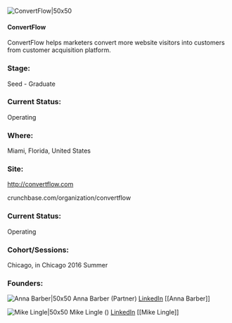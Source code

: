 

![ConvertFlow|50x50](https://apimg.techstars.com/connect/images/image_files/57a56cc1808320b6a4000018/original/convertflow-icon.png)

#### ConvertFlow
ConvertFlow helps marketers convert more website visitors into customers from customer acquisition platform.

### Stage: 
Seed - Graduate 

### Current Status: 
Operating

### Where:
Miami, Florida, United States

### Site:
http://convertflow.com



crunchbase.com/organization/convertflow

### Current Status: 
Operating

### Cohort/Sessions: 
Chicago, in Chicago 2016 Summer

### Founders: 

![Anna Barber|50x50](https://apimg.techstars.com/connect/images/image_files/58751fc98083203bee00000a/original/2014-03-13_15.38.16.jpg) Anna Barber (Partner) [LinkedIn](https://linkedin.com/in/annawbarber) [[Anna Barber]]

![Mike Lingle|50x50]() Mike Lingle () [LinkedIn](https://linkedin.com/in/michaellingle) [[Mike Lingle]]


